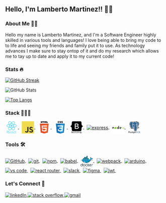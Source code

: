 ## Hello, I'm Lamberto Martinez‼️ 👋🏼

### About Me 🧍🏻

<p>Hello my name is Lamberto Martinez, and I'm a Software Engineer highly skilled in various tools and languages! I love being able to bring my code to to life and seeing my friends and family put it to use. As technology advances I make sure to stay ontop of it and do my research which allows me to tay up to date and apply it to my current code!</p>

### Stats 🔥

[![GitHub Streak](http://github-readme-streak-stats.herokuapp.com?user=lambpato&theme=dark&background=000000)](https://git.io/streak-stats)

![GitHub Stats](https://github-readme-stats.vercel.app/api?username=lambpato&theme=radical)

[![Top Langs](https://github-readme-stats.vercel.app/api/top-langs/?username=lambpato&layout=compact&theme=vision-friendly-dark)](https://github.com/anuraghazra/github-readme-stats)

### Stack 🧑🏻‍💻

<p align="left"> 
  <a href="https://reactjs.org/" target="_blank" rel="noreferrer"> 
    <img align="center" src="https://raw.githubusercontent.com/devicons/devicon/master/icons/react/react-original-wordmark.svg" alt="react" width="40"              height="40"/> 
  </a>
  &nbsp; 
  <a href="https://developer.mozilla.org/en-US/docs/Web/JavaScript" target="_blank" rel="noreferrer"> 
    <img align="center" src="https://raw.githubusercontent.com/devicons/devicon/master/icons/javascript/javascript-original.svg" alt="javascript" width="40"         height="40"/> 
  </a>
  &nbsp; 
  <a href="https://www.w3.org/html/" target="_blank" rel="noreferrer"> 
    <img align="center" src="https://raw.githubusercontent.com/devicons/devicon/master/icons/html5/html5-original-wordmark.svg" alt="html5" width="40"              height="40"/> 
  </a>
  &nbsp; 
  <a href="https://www.w3schools.com/css/" target="_blank" rel="noreferrer"> 
    <img align="center" src="https://raw.githubusercontent.com/devicons/devicon/master/icons/css3/css3-original-wordmark.svg" alt="css3" width="40"                 height="40"/> 
  </a>
  &nbsp; 
  <a href="https://getbootstrap.com" target="_blank" rel="noreferrer"> 
    <img align="center" src="https://raw.githubusercontent.com/devicons/devicon/master/icons/bootstrap/bootstrap-plain-wordmark.svg" alt="bootstrap" width="40" height="40"/> 
  </a>
  &nbsp; 
  <a href="https://expressjs.com" target="_blank" rel="noreferrer" > 
    <img align="center" src="https://expressjs.com/images/express-facebook-share.png" alt="express" width="80" height="30"/> 
  </a>
  &nbsp; 
  <a href="https://nodejs.org" target="_blank" rel="noreferrer"> 
    <img align="center" src="https://raw.githubusercontent.com/devicons/devicon/master/icons/nodejs/nodejs-original-wordmark.svg" alt="nodejs" width="40" height="40"/> 
  </a>
  &nbsp; 
  <a href="https://www.postgresql.org" target="_blank" rel="noreferrer"> 
    <img align="center" src="https://raw.githubusercontent.com/devicons/devicon/master/icons/postgresql/postgresql-original-wordmark.svg" alt="postgresql" width="40" height="40"/> 
  </a>
</p>  

### Tools 🛠️

<p align="left">
  <a href="https://github.com/Lambpato" target="_blank" rel="noreferrer">
    <img align="center" src="https://static-00.iconduck.com/assets.00/github-icon-2048x1988-jzvzcf2t.png" alt="GitHub" width="40" height="40"/>
  </a>
  &nbsp;
  <a href="https://git-scm.com/" target="_blank" rel="noreferrer">
    <img align="center" src="https://www.vectorlogo.zone/logos/git-scm/git-scm-icon.svg" alt="git" width="40" height="40"/>
  </a>
  &nbsp;
  <a href="https://www.npmjs.com/" target="_blank" rel="noreferrer"> 
    <img align="center" src="https://cdn.freebiesupply.com/logos/thumbs/2x/npm-logo.png" alt="npm" width="50" height="40"/> 
  </a>
  &nbsp;
  <a href="https://babeljs.io/" target="_blank" rel="noreferrer"> 
    <img align="center" src="https://raw.githubusercontent.com/babel/logo/master/babel.png" alt="babel" width="55" height="40"/> 
  </a>
  &nbsp;
  <a href="https://www.docker.com/" target="_blank" rel="noreferrer"> 
    <img align="center" src="https://raw.githubusercontent.com/devicons/devicon/master/icons/docker/docker-original-wordmark.svg" alt="docker" width="40" height="40"/> 
  </a>
  &nbsp;
  <a href="https://webpack.js.org" target="_blank" rel="noreferrer"> 
    <img align="center" src="https://raw.githubusercontent.com/webpack/media/master/logo/icon-square-big.png" alt="webpack" width="40" height="40"/> 
  </a>
  &nbsp;
  <a href="https://www.arduino.cc/" target="_blank" rel="noreferrer"> 
    <img align="center" src="https://cdn.worldvectorlogo.com/logos/arduino-1.svg" alt="arduino" width="40" height="40"/> 
  </a>
  &nbsp;
  <a href="https://code.visualstudio.com/" target="_blank" rel="noreferrer"> 
    <img align="center" src="https://cdn.freebiesupply.com/logos/large/2x/visual-studio-code-logo-png-transparent.png" alt="vs code" width="40" height="40"/> 
  </a>
  &nbsp;
  <a href="https://reactrouter.com/en/main" target="_blank" rel="noreferrer"> 
    <img align="center" src="https://cdn.freebiesupply.com/logos/large/2x/react-router-logo-png-transparent.png" alt="react router" width="70" height="40"/> 
  </a>
  &nbsp;
  <a href="https://slack.com/" target="_blank" rel="noreferrer"> 
    <img align="center" src="https://upload.wikimedia.org/wikipedia/commons/thumb/d/d5/Slack_icon_2019.svg/2048px-Slack_icon_2019.svg.png" alt="slack" width="40" height="40"/> 
  </a>
  &nbsp;
  <a href="https://www.figma.com/" target="_blank" rel="noreferrer"> 
    <img align="center" src="https://www.vectorlogo.zone/logos/figma/figma-icon.svg" alt="figma" width="40" height="40"/> 
  </a>
  &nbsp;
  <a href="https://jwt.io/" target="_blank" rel="noreferrer"> 
    <img align="center" src="https://cdn.worldvectorlogo.com/logos/jwt-3.svg" alt="jwt" width="40" height="40"/> 
  </a>
  &nbsp;
</p>

### Let's Connect 🛜

<p align="left">
  <a href="https://linkedin.com/in/lambpato" target="blank">
    <img align="center" src="https://raw.githubusercontent.com/rahuldkjain/github-profile-readme-generator/master/src/images/icons/Social/linked-in-alt.svg" alt="linkedIn" height="30" width="40" />
  </a>
  <a href="https://stackoverflow.com/users/21504877/lambpato" target="blank">
    <img align="center" src="https://raw.githubusercontent.com/rahuldkjain/github-profile-readme-generator/master/src/images/icons/Social/stack-overflow.svg" alt="stack overflow" height="30" width="40" />
  </a>
   <a href="https://mail.google.com/mail/?view=cm&fs=1&to=lambpato@gmail.com" target="blank">
    <img align="center" src="https://upload.wikimedia.org/wikipedia/commons/thumb/7/7e/Gmail_icon_%282020%29.svg/2560px-Gmail_icon_%282020%29.svg.png" alt="gmail" height="30" width="40" />
  </a>
</p>
